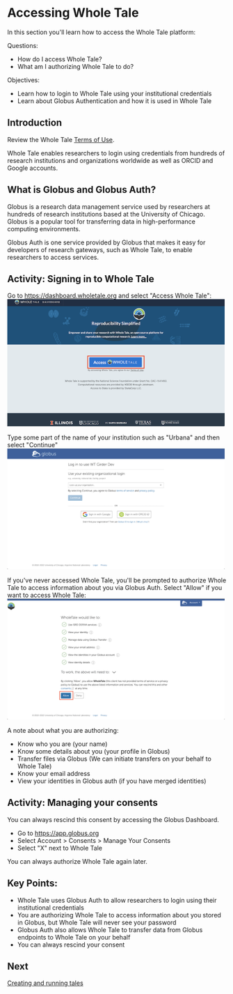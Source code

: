 # Accessing Whole Tale

In this section you'll learn how to access the Whole Tale platform:

Questions:
* How do I access Whole Tale?
* What am I authorizing Whole Tale to do?

Objectives:
* Learn how to login to Whole Tale using your institutional credentials
* Learn about  Globus Authentication and how it is used in Whole Tale

## Introduction

Review the Whole Tale [Terms of Use](https://wholetale.readthedocs.io/en/stable/tos/).

Whole Tale enables researchers to login using credentials from hundreds of research institutions and organizations worldwide as well as ORCID and Google accounts. 

## What is Globus and Globus Auth?

Globus is a research data management service used by researchers at hundreds of research institutions based at the University of Chicago. Globus is a popular tool for transferring data in high-performance computing environments.

Globus Auth is one service provided by Globus that makes it easy for developers of research gateways, such as Whole Tale, to enable researchers to access services.

## Activity: Signing in to Whole Tale

Go to https://dashboard.wholetale.org and select "Access Whole Tale":
<img src="images/sign-in/landing_page.png" width=500>

Type some part of the name of your institution such as "Urbana" and then select "Continue"
<img src="images/sign-in/organization_selection.png" width=500>

If you've never accessed Whole Tale, you'll be prompted to authorize Whole Tale to access information about you via Globus Auth. Select "Allow" if you want to access Whole Tale:
<img src="images/sign-in/consent.png" width=500>

A note about what you are authorizing:
* Know who you are (your name)
* Know some details about you (your profile in Globus)
* Transfer files via Globus (We can initiate transfers on your behalf to Whole Tale)
* Know your email address 
* View your identities in Globus auth (if you have merged identities)

## Activity: Managing your consents

You can always rescind this consent by accessing the Globus Dashboard.
* Go to https://app.globus.org
* Select Account > Consents > Manage Your Consents
* Select "X" next to Whole Tale

You can always authorize Whole Tale again later.


## Key Points:
* Whole Tale uses Globus Auth to allow researchers to login using their institutional credentials
* You are authorizing Whole Tale to access information about you stored in Globus, but Whole Tale will never see your password
* Globus Auth also allows Whole Tale to transfer data from Globus endpoints to Whole Tale on your behalf
* You can always rescind your consent


## Next

[Creating and running tales](3-create-tale.md)

